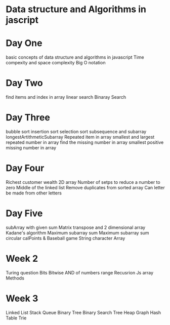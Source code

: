 # Data structure and Algorithms in jascript

# Day One 
 basic concepts of data structure and algorithms in javascript
 Time compexity and space complexity 
 Big O notation
 
# Day Two 
 find items and index in array
 linear search 
 Binaray Search 


# Day Three
 bubble sort
 insertion sort
 selection sort
 subsequence and subarray
 longestArtithmeticSubarray
 Repeated item in array
 smallest and largest repeated number in array
 find the missing  number in array
 smallest positive missing number in array

 # Day Four
 Richest customer wealth 2D array
 Number of setps to reduce a number to zero 
 Middle of the linked list
 Remove duplicates from sorted array
 Can letter be made from other letters 

# Day Five 
 subArray with given sum
 Matrix transpose and 2 dimensional array
 Kadane's algorithm
 Maximum subarray sum
 Maximum subarray sum circular
 calPoints & Baseball game
 String 
 character Array

# Week 2
Turing question 
Bits
Bitwise AND of numbers range
Recusrion
Js array Methods 


# Week 3
Linked List
Stack
Queue
Binary Tree
Binary Search Tree
Heap
Graph
Hash Table
Trie
